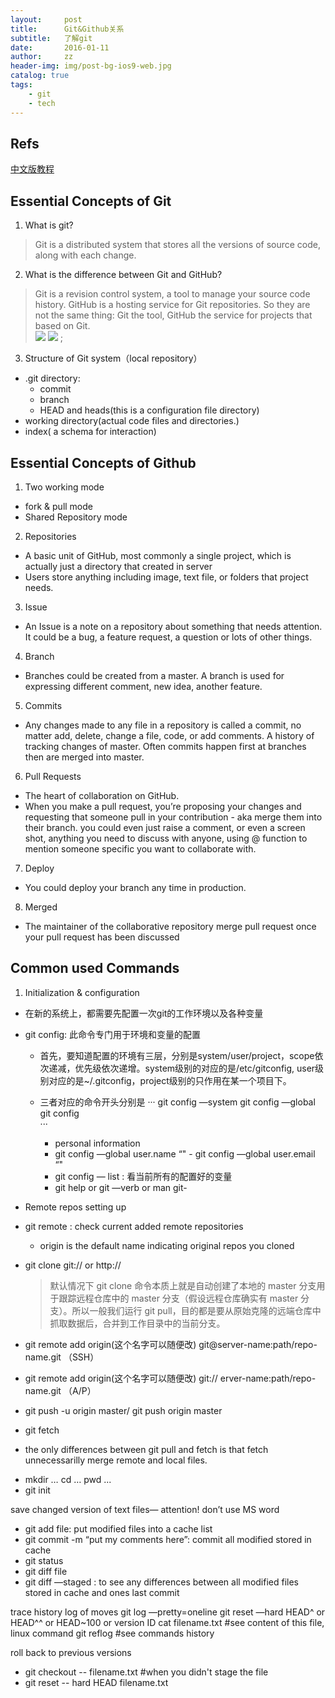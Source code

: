 ```yaml
---
layout:     post
title:      Git&Github关系
subtitle:   了解git
date:       2016-01-11
author:     zz
header-img: img/post-bg-ios9-web.jpg
catalog: true
tags:
    - git
    - tech 
---
```


## Refs
[中文版教程](https://git-scm.com/book/zh/v2)

## Essential Concepts of Git
1. What is git?
> Git is a distributed system that stores all the versions of source code, along with each change.

2. What is the difference between Git and GitHub?
> Git is a revision control system, a tool to manage your source code history.
> GitHub is a hosting service for Git repositories.
> So they are not the same thing: Git the tool, GitHub the service for projects that based on Git.     
![](https://ws2.sinaimg.cn/large/006tNc79gy1flnj06kc2ij30ue0qmab3.jpg)
![](https://ws4.sinaimg.cn/large/006tNc79gy1flnizvq023j30qs0p0765.jpg)
;


3. Structure of Git system（local repository）  
- .git directory:
  - commit
  - branch
  - HEAD and heads(this is a configuration file directory)  
- working directory(actual code files and directories.)  
- index( a schema for interaction)


## Essential Concepts of Github

1. Two working mode
- fork & pull mode
- Shared Repository mode

2. Repositories
- A basic unit of GitHub, most commonly a single project, which is actually just a directory that created in server
- Users store anything including image, text file, or folders that project needs.

3. Issue
- An Issue is a note on a repository about something that needs attention. It could be a bug, a feature request, a question or lots of other things.

4. Branch
- Branches could be created from a master. A branch is used for expressing different comment, new idea, another feature.

5. Commits
- Any changes made to any file in a repository is called a commit, no matter add, delete, change a file, code, or add comments. A history of tracking changes of master. Often commits happen first at branches then are merged into master.

6. Pull Requests
- The heart of collaboration on GitHub.
- When you make a pull request, you’re proposing your changes and requesting that someone pull in your contribution - aka merge them into their branch. you could even just raise a comment, or even a screen shot, anything you need to discuss with anyone, using @ function to mention someone specific you want to collaborate with. 

7. Deploy
- You could deploy your branch any time in production.

8. Merged
- The maintainer of the collaborative repository merge pull request once your pull request has been discussed 


## Common used Commands
1. Initialization & configuration 
- 在新的系统上，都需要先配置一次git的工作环境以及各种变量
- git config: 此命令专门用于环境和变量的配置
  - 首先，要知道配置的环境有三层，分别是system/user/project，scope依次递减，优先级依次递增。system级别的对应的是/etc/gitconfig, user级别对应的是~/.gitconfig，project级别的只作用在某一个项目下。
    
  - 三者对应的命令开头分别是
    ···
      git config —system
      git config —global
      git config   
    ···  
    - personal information 
    - git config —global user.name “"
          - git config —global user.email “"     
     - git config  — list : 看当前所有的配置好的变量
     - git help <verb> or git <help> —verb or man git-<verb>

- Remote repos setting up 
- git remote : check current added remote repositories 
     - origin is the default name indicating original repos you cloned
- git clone git:// or http:// 
     > 默认情况下 git clone 命令本质上就是自动创建了本地的 master 分支用于跟踪远程仓库中的 master 分支（假设远程仓库确实有 master 分支）。所以一般我们运行 git pull，目的都是要从原始克隆的远端仓库中抓取数据后，合并到工作目录中的当前分支。

- git remote add origin(这个名字可以随便改) git@server-name:path/repo-name.git （SSH）
- git remote add origin(这个名字可以随便改) git:// erver-name:path/repo-name.git （A/P）
- git push -u origin master/ git push origin master
- git fetch
* the only differences between git pull and fetch is that fetch unnecessarilly merge remote and local files.


- mkdir … cd … pwd ...
- git init 

save changed version of text files— attention! don’t use MS word
- git add file: put modified files into a cache list
- git commit -m “put my comments here”: commit all modified stored in cache
- git status
- git diff file
- git diff —staged : to see any differences between all modified files stored in cache and ones last commit 

trace history log of moves
git log —pretty=oneline
git reset —hard HEAD^ or HEAD^^  or HEAD~100 or version ID
cat filename.txt #see content of this file, linux command
git reflog #see commands history 

roll back to previous versions
- git checkout -- filename.txt #when you didn't stage the file
- git reset -- hard HEAD filename.txt





